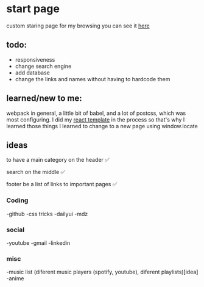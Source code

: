 # start page

custom staring page for my browsing 
you can see it [here](https://brtkev.github.io/start-page/)

## todo:
- responsiveness
- change search engine
- add database
- change the links and names without having to hardcode them

## learned/new to me:
webpack in general, a little bit of babel, and a lot of postcss, which was most configuring.
I did my [react template](https://github.com/brtkev/react-light-template) in the process so that's why I learned those things
I learned to change to a new page using window.locate

## ideas

to have a main category on the header ✅

search on the middle ✅

footer be a list of links to important pages ✅

### Coding
-github
-css tricks
-dailyui
-mdz

### social
-youtube
-gmail
-linkedin

### misc
-music list (diferent music players (spotify, youtube), diferent playlists)[idea]
-anime


